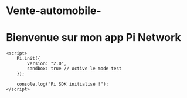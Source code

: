 # Vente-automobile-  
<!DOCTYPE html>
<html lang="fr">
<head>
    <meta charset="UTF-8">
    <meta name="viewport" content="width=device-width, initial-scale=1.0">
    <title>Mon App Pi</title>
    <script src="https://sdk.minepi.com/pi-sdk.js"></script> 
</head>
<body>
    <h1>Bienvenue sur mon app Pi Network</h1>

    <script>
        Pi.init({
            version: "2.0",
            sandbox: true // Active le mode test
        });

        console.log("Pi SDK initialisé !");
    </script>
</body>
</html>